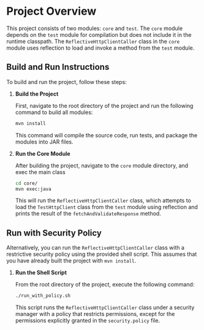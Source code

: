 # Project Overview

This project consists of two modules: `core` and `test`. The `core` module depends on the `test` module for compilation but does not include it in the runtime classpath. The `ReflectiveHttpClientCaller` class in the `core` module uses reflection to load and invoke a method from the `test` module.

## Build and Run Instructions

To build and run the project, follow these steps:

1. **Build the Project**

   First, navigate to the root directory of the project and run the following command to build all modules:

   ```bash
   mvn install
   ```

   This command will compile the source code, run tests, and package the modules into JAR files.

2. **Run the Core Module**

   After building the project, navigate to the `core` module directory, and exec the main class

   ```bash
   cd core/
   mvn exec:java
   ```

   This will run the `ReflectiveHttpClientCaller` class, which attempts to load the `TestHttpClient` class from the `test` module using reflection and prints the result of the `fetchAndValidateResponse` method.

## Run with Security Policy

Alternatively, you can run the `ReflectiveHttpClientCaller` class with a restrictive security policy using the provided shell script. This assumes that you have already built the project with `mvn install`.

1. **Run the Shell Script**

   From the root directory of the project, execute the following command:

   ```bash
   ./run_with_policy.sh
   ```

   This script runs the `ReflectiveHttpClientCaller` class under a security manager with a policy that restricts permissions, except for the permissions explicitly granted in the `security.policy` file.
